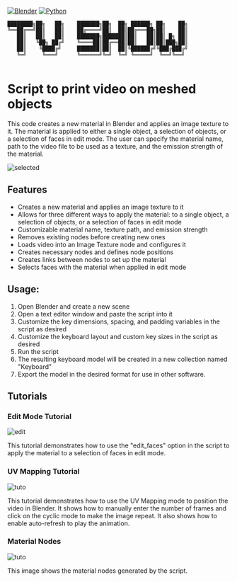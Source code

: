 [![Blender](https://img.shields.io/badge/Blender-3.6-orange.svg)](https://www.blender.org/download/releases/3-6/)
[![Python](https://img.shields.io/badge/Python-3.10.13-blue.svg)](https://www.python.org/downloads/release/python-31013/)
```
████████╗██╗   ██╗    ███████╗██╗  ██╗ ██████╗ ██╗    ██╗
╚══██╔══╝██║   ██║    ██╔════╝██║  ██║██╔═══██╗██║    ██║
   ██║   ██║   ██║    ███████╗███████║██║   ██║██║ █╗ ██║
   ██║   ╚██╗ ██╔╝    ╚════██║██╔══██║██║   ██║██║███╗██║
   ██║    ╚████╔╝     ███████║██║  ██║╚██████╔╝╚███╔███╔╝
   ╚═╝     ╚═══╝      ╚══════╝╚═╝  ╚═╝ ╚═════╝  ╚══╝╚══╝ 
                                                         
```

# Script to print video on meshed objects

This code creates a new material in Blender and applies an image texture to it. The material is applied to either a single object, a selection of objects, or a selection of faces in edit mode. The user can specify the material name, path to the video file to be used as a texture, and the emission strength of the material.


![selected](https://user-images.githubusercontent.com/92639080/229322996-d14bf2f1-b7a0-457f-85bc-d2c908584ff5.gif)


## Features

- Creates a new material and applies an image texture to it
- Allows for three different ways to apply the material: to a single object, a selection of objects, or a selection of faces in edit mode
- Customizable material name, texture path, and emission strength
- Removes existing nodes before creating new ones
- Loads video into an Image Texture node and configures it
- Creates necessary nodes and defines node positions
- Creates links between nodes to set up the material
- Selects faces with the material when applied in edit mode


## Usage:
1. Open Blender and create a new scene
2. Open a text editor window and paste the script into it
3. Customize the key dimensions, spacing, and padding variables in the script as desired
4. Customize the keyboard layout and custom key sizes in the script as desired
5. Run the script
6. The resulting keyboard model will be created in a new collection named "Keyboard"
7. Export the model in the desired format for use in other software. 


## Tutorials

### Edit Mode Tutorial

![edit](https://user-images.githubusercontent.com/92639080/229322975-03fdbec4-f96b-4a02-9474-b4f97537cc8d.gif)

This tutorial demonstrates how to use the "edit_faces" option in the script to apply the material to a selection of faces in edit mode. 

### UV Mapping Tutorial

![tuto](https://user-images.githubusercontent.com/92639080/229322980-98ba6777-456d-441d-a3dc-a0a4c4308ced.gif)

This tutorial demonstrates how to use the UV Mapping mode to position the video in Blender. It shows how to manually enter the number of frames and click on the cyclic mode to make the image repeat. It also shows how to enable auto-refresh to play the animation. 

### Material Nodes

![tuto](https://user-images.githubusercontent.com/92639080/229322991-62e498ec-1165-4172-a240-774de63797fe.png)


This image shows the material nodes generated by the script. 

